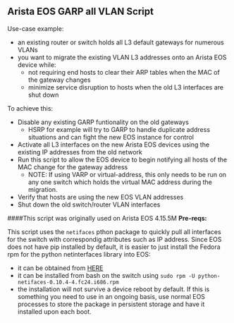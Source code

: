Arista EOS GARP all VLAN Script
---

Use-case example:
- an existing router or switch holds all L3 default gateways for numerous VLANs
- you want to migrate the existing VLAN L3 addresses onto an Arista EOS device while:
    - not requiring end hosts to clear their ARP tables when the MAC of the gateway changes
    - minimize service disruption to hosts when the old L3 interfaces are shut down

To achieve this:
- Disable any existing GARP funtionality on the old gateways
    - HSRP for example will try to GARP to handle duplicate address situations and can fight the new EOS instance for control
- Activate all L3 interfaces on the new Arista EOS devices using the existing IP addresses from the old network
- Run this script to allow the EOS device to begin notifying all hosts of the MAC change for the gateway address
    - NOTE: If using VARP or virtual-address, this only needs to be run on any one switch which holds the virtual MAC address during the migration.
- Verify that hosts are using the new EOS VLAN addresses
- Shut down the old switch/router VLAN interfaces



####This script was originally used on Arista EOS 4.15.5M
**Pre-reqs:**

This script uses the `netifaces` pthon package to quickly pull all interfaces for the switch with correspondig attributes such as IP address.  Since EOS does not have pip installed by default, it is easier to just install the Fedora rpm for the python netinterfaces library into EOS: 
- it can be obtained from [HERE](<https://www.rpmfind.net/linux/RPM/fedora/24/i386/p/python-netifaces-0.10.4-4.fc24.i686.html>)
- it can be installed from bash on the switch using `sudo rpm -U python-netifaces-0.10.4-4.fc24.i686.rpm`
- the installation will not survive a device reboot by default.  If this is something you need to use in an ongoing basis, use normal EOS processes to store the package in persistent storage and have it installed upon each boot.
    

